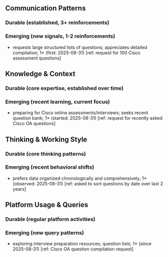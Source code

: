 ## Communication Patterns
### Durable (established, 3+ reinforcements)

### Emerging (new signals, 1-2 reinforcements)
- requests large structured lists of questions; appreciates detailed compilation; 1× (first: 2025-08-31) [ref: request for 100 Cisco assessment questions]

## Knowledge & Context
### Durable (core expertise, established over time)

### Emerging (recent learning, current focus)
- preparing for Cisco online assessments/interviews; seeks recent question bank; 1× (started: 2025-08-31) [ref: request for recently asked Cisco OA questions]

## Thinking & Working Style
### Durable (core thinking patterns)

### Emerging (recent behavioral shifts)
- prefers data organized chronologically and comprehensively; 1× (observed: 2025-08-31) [ref: asked to sort questions by date over last 2 years]

## Platform Usage & Queries
### Durable (regular platform activities)

### Emerging (new query patterns)
- exploring interview preparation resources; question lists; 1× (since 2025-08-31) [ref: Cisco OA question compilation request]